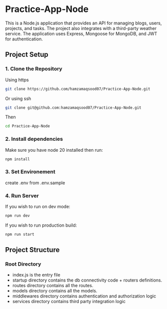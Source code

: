 # Practice-App-Node

This is a Node.js application that provides an API for managing blogs, users, projects, and tasks. The project also integrates with a third-party weather service. The application uses Express, Mongoose for MongoDB, and JWT for authentication.

## Project Setup

### 1. Clone the Repository
Using https
```bash
git clone https://github.com/hamzamaqsood07/Practice-App-Node.git
```
Or using ssh
```bash
git clone git@github.com:hamzamaqsood07/Practice-App-Node.git
```
Then
```bash
cd Practice-App-Node
```


### 2. Install dependencies
Make sure you have node 20 installed then run:
```bash
npm install
```

### 3. Set Environement
create .env from .env.sample

### 4. Run Server
If you wish to run on dev mode:
```bash
npm run dev
```
If you wish to run production build:
```bash
npm run start
```


## Project Structure
### Root Directory
- index.js is the entry file
- startup directory contains the db connectivity code + routers definitions.
- routes directory contains all the routes.
- models directory contains all the models.
- middlewares directory contains authentication and authorization logic
- services directory contains third party integration logic